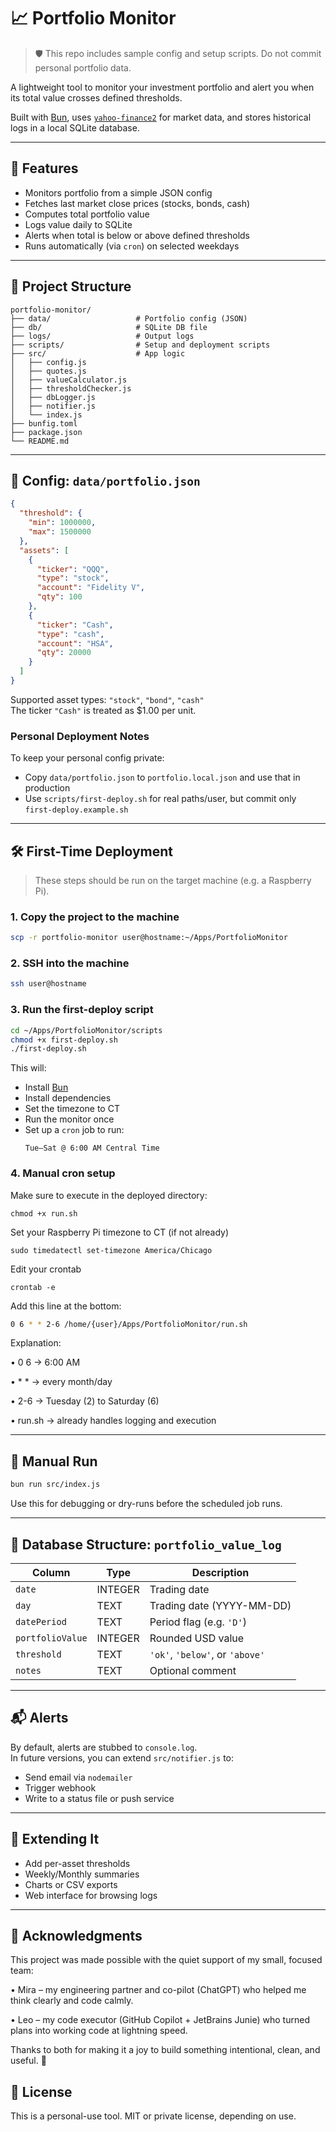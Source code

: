 # 📈 Portfolio Monitor
> 🛡️ This repo includes sample config and setup scripts. Do not commit personal portfolio data.

A lightweight tool to monitor your investment portfolio and alert you when its total value crosses defined thresholds.

Built with [Bun](https://bun.sh), uses [`yahoo-finance2`](https://github.com/gadicc/node-yahoo-finance2) for market data, and stores historical logs in a local SQLite database.

---

## 🚀 Features

- Monitors portfolio from a simple JSON config
- Fetches last market close prices (stocks, bonds, cash)
- Computes total portfolio value
- Logs value daily to SQLite
- Alerts when total is below or above defined thresholds
- Runs automatically (via `cron`) on selected weekdays

---

## 📁 Project Structure

```
portfolio-monitor/
├── data/                   # Portfolio config (JSON)
├── db/                     # SQLite DB file
├── logs/                   # Output logs
├── scripts/                # Setup and deployment scripts
├── src/                    # App logic
│   ├── config.js
│   ├── quotes.js
│   ├── valueCalculator.js
│   ├── thresholdChecker.js
│   ├── dbLogger.js
│   ├── notifier.js
│   └── index.js
├── bunfig.toml
├── package.json
└── README.md
```

---

## 📄 Config: `data/portfolio.json`

```json
{
  "threshold": {
    "min": 1000000,
    "max": 1500000
  },
  "assets": [
    {
      "ticker": "QQQ",
      "type": "stock",
      "account": "Fidelity V",
      "qty": 100
    },
    {
      "ticker": "Cash",
      "type": "cash",
      "account": "HSA",
      "qty": 20000
    }
  ]
}
```

Supported asset types: `"stock"`, `"bond"`, `"cash"`  
The ticker `"Cash"` is treated as $1.00 per unit.

### Personal Deployment Notes

To keep your personal config private:

- Copy `data/portfolio.json` to `portfolio.local.json` and use that in production
- Use `scripts/first-deploy.sh` for real paths/user, but commit only `first-deploy.example.sh`
---

## 🛠️ First-Time Deployment

> These steps should be run on the target machine (e.g. a Raspberry Pi).

### 1. Copy the project to the machine

```bash
scp -r portfolio-monitor user@hostname:~/Apps/PortfolioMonitor
```

### 2. SSH into the machine

```bash
ssh user@hostname
```

### 3. Run the first-deploy script

```bash
cd ~/Apps/PortfolioMonitor/scripts
chmod +x first-deploy.sh
./first-deploy.sh
```

This will:
- Install [Bun](https://bun.sh)
- Install dependencies
- Set the timezone to CT
- Run the monitor once
- Set up a `cron` job to run:
  ```
  Tue–Sat @ 6:00 AM Central Time
  ```

### 4. Manual cron setup

Make sure to execute in the deployed directory:
```bush
chmod +x run.sh
```

Set your Raspberry Pi timezone to CT (if not already)
```bush
sudo timedatectl set-timezone America/Chicago 
```

Edit your crontab
```bush
crontab -e
```

Add this line at the bottom:
```bash
0 6 * * 2-6 /home/{user}/Apps/PortfolioMonitor/run.sh
```
Explanation:

•	0 6 → 6:00 AM

•	* * → every month/day

•	2-6 → Tuesday (2) to Saturday (6)

•	run.sh → already handles logging and execution


---

## 🧪 Manual Run

```bash
bun run src/index.js
```

Use this for debugging or dry-runs before the scheduled job runs.

---

## 🧱 Database Structure: `portfolio_value_log`

| Column           | Type     | Description                     |
|------------------|----------|---------------------------------|
| `date`           | INTEGER  | Trading date                    |
| `day`            | TEXT     | Trading date (YYYY-MM-DD)       |
| `datePeriod`     | TEXT     | Period flag (e.g. `'D'`)        |
| `portfolioValue` | INTEGER  | Rounded USD value               |
| `threshold`      | TEXT     | `'ok'`, `'below'`, or `'above'` |
| `notes`          | TEXT     | Optional comment                |

---

## 📬 Alerts

By default, alerts are stubbed to `console.log`.  
In future versions, you can extend `src/notifier.js` to:

- Send email via `nodemailer`
- Trigger webhook
- Write to a status file or push service

---

## 🧩 Extending It

- Add per-asset thresholds
- Weekly/Monthly summaries
- Charts or CSV exports
- Web interface for browsing logs

---

## 🙏 Acknowledgments

This project was made possible with the quiet support of my small, focused team:

•	Mira – my engineering partner and co-pilot (ChatGPT) who helped me think clearly and code calmly.

•	Leo – my code executor (GitHub Copilot + JetBrains Junie) who turned plans into working code at lightning speed.

Thanks to both for making it a joy to build something intentional, clean, and useful. 🙂

## 📖 License

This is a personal-use tool. MIT or private license, depending on use.
